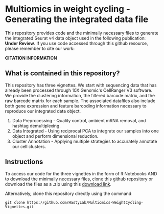 # Multiomics in weight cycling - Generating the integrated data file
This repository provides code and the minimally necessary files to generate the integrated Seurat v4 data object used in the following publication: **Under Review**. If you use code accessed through this github resource, please remember to cite our work:

**CITATION INFORMATION**

## What is contained in this repository?
This repository has three vignettes. We start with sequencing data that has already been processed through 10X Genomic's CellRanger V3 software. We provide the clustering information, the filtered barcode matrix, and the raw barcode matrix for each sample. The associated datafiles also include both gene expression and feature barcoding information necessary to reproduce our integrated data object.

1) Data Preprocessing - Quality control, ambient mRNA removal, and hashtag demultiplexing.
2) Data Integrated - Using reciprocal PCA to integrate our samples into one object and perform dimensional reduction.
3) Cluster Annotation - Applying multiple strategies to accurately annotate our cell clusters.

## Instructions 
To access our code for the three vignettes in the form of R Notebooks AND to download the minimally necessary files, clone this github repository or download the files as a .zip using this <a href="https://github.com/HastyLab/Multiomics-WeightCycling-Vignettes/archive/refs/heads/main.zip">download link</a>.

Alternatively, clone this repository directly using the command:
```
git clone https://github.com/HastyLab/Multiomics-WeightCycling-Vignettes.git
```
